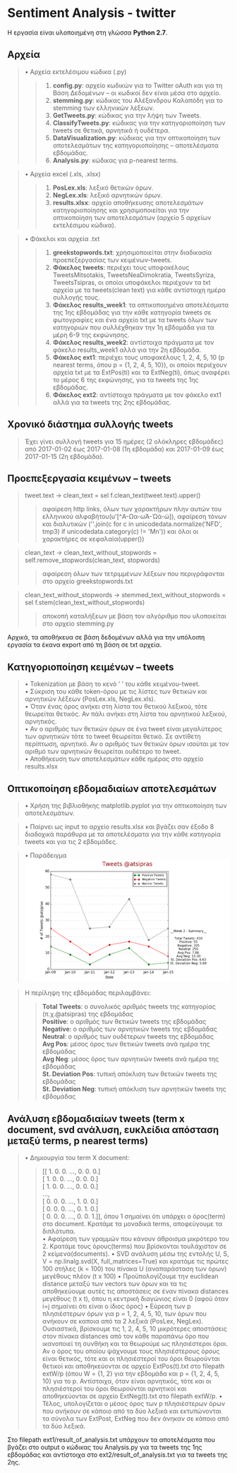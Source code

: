 # Sentiment Analysis - twitter

Η εργασία είναι υλοποιημένη στη γλώσσα **Python 2.7**.

## Αρχεία
>• Αρχεία εκτελέσιμου κώδικα (.py)
>>    1. **config.py**: αρχείο κωδικών για το Twitter oAuth και για τη Βάση Δεδομένων – οι κωδικοί δεν είναι μέσα στο αρχείο.
>>    2. **stemming.py**: κώδικας του Αλέξανδρου Καλαπόδη για το stemming των ελληνικών λέξεων.
>>    3. **GetTweets.py**: κώδικας για την λήψη των Tweets.
>>    4. **ClassifyTweets.py**: κώδικας για την κατηγοριοποίηση των tweets σε θετικά, αρνητικά ή ουδέτερα.
>>    5. **DataVisualization.py**: κώδικας για την οπτικοποίηση των αποτελεσμάτων της κατηγοριοποίησης – αποτελέσματα εβδομάδας.
>>    6. **Analysis.py**: κώδικας για p-nearest terms.
    
>• Αρχεία excel (.xls, .xlsx)
>>    1. **PosLex.xls**: λεξικό θετικών όρων.
>>    2. **NegLex.xls**: λεξικό αρνητικών όρων.
>>    3. **results.xlsx**: αρχείο αποθήκευσης αποτελεσμάτων κατηγοριοποίησης και χρησιμοποιείται για την οπτικοποίηση των αποτελεσμάτων (αρχείο 5 αρχείων εκτελέσιμου κώδικα).
    
>• Φάκελοι και αρχεία .txt
>>    1. **greekstopwords.txt**: χρησιμοποιείται στην διαδικασία προεπεξεργασίας των κειμένων-tweets.
>>    2. **Φάκελος tweets**: περιέχει τους υποφακέλους TweetsMitsotakis, TweetsNeaDimokratia, TweetsSyriza, TweetsTsipras, οι οποίοι υποφάκελοι περιέχουν τα txt αρχεία με τα tweets(clean text) για κάθε αντίστοιχη ημέρα συλλογής τους.
>>    3. **Φάκελος results_week1**: τα οπτικοποιημένα αποτελέσματα της 1ης εβδομάδας για την κάθε κατηγορία tweets σε φωτογραφίες και ένα αρχείο txt με τα tweets όλων των κατηγοριών που συλλέχθηκαν την 1η εβδομάδα για τα μέρη 6-9 της εκφώνησης.
>>    4. **Φάκελος results_week2**: αντίστοιχα πράγματα με τον φάκελο results_week1 αλλά για την 2η εβδομάδα.
>>    5. **Φάκελος ext1**: περιέχει τους υποφακέλους 1, 2, 4, 5, 10 (p nearest terms, όπου p = {1, 2, 4, 5, 10}), οι οποίοι περιέχουν αρχεία txt με τα ExtPos(ti) και τα ExtNeg(ti), όπως αναφέρει το μέρος 6 της εκφώνησης, για τα tweets της 1ης εβδομάδας.
>>    6. **Φάκελος ext2**: αντίστοιχα πράγματα με τον φάκελο ext1 αλλά για τα tweets της 2ης εβδομάδας.


## Χρονικό διάστημα συλλογής tweets
>Έχει γίνει συλλογή tweets για 15 ημέρες (2 ολόκληρες εβδομάδες) από 2017-01-02 έως 2017-01-08 (1η εβδομάδα) και 2017-01-09 έως 2017-01-15 (2η εβδομάδα).

## Προεπεξεργασία κειμένων – tweets
>tweet.text → clean_text = sel f.clean_text(tweet.text).upper()
>>αφαίρεση http links, όλων των χαρακτήρων πλην αυτών του ελληνικού αλφαβήτου(u'[^Α-Ωα-ωΆ-Ώά-ώ]), αφαίρεση τόνων και διαλυτικών (''.join(c for c in unicodedata.normalize('NFD', tmp3) if unicodedata.category(c) != 'Mn')) και όλοι οι χαρακτήρες σε κεφαλαία(upper())

> clean_text → clean_text_without_stopwords = self.remove_stopwords(clean_text, stopwords)
>>αφαίρεση όλων των τετριμμένων λέξεων που περιγράφονται στο αρχείο greekstopwords.txt

> clean_text_without_stopwords → stemmed_text_without_stopwords = sel f.stem(clean_text_without_stopwords)
>>αποκοπή καταλήξεων με βάση τον αλγόριθμο που υλοποιείται στο αρχείο stemming.py

Αρχικά, τα αποθήκευα σε βάση δεδομένων αλλά για την υπόλοιπη
εργασία τα έκανα export από τη βάση σε txt αρχεία.

## Κατηγοριοποίηση κειμένων – tweets
>• Tokenization με βάση το κενό ‘ ’ του κάθε κειμένου-tweet.<br />
>• Σύκριση του κάθε token-όρου με τις λίστες των θετικών και αρνητικών λέξεων (PosLex.xls, NegLex.xls).<br />
>• Όταν ένας όρος ανήκει στη λίστα του θετικού λεξικού, τότε θεωρείται θετικός. Αν πάλι ανήκει στη λίστα του αρνητικού λεξικού, αρνητικός.<br />
>• Αν ο αριθμός των θετικών όρων σε ένα tweet είναι μεγαλύτερος των αρνητικών τότε το tweet θεωρείται θετικό. Σε αντίθετη
περίπτωση, αρνητικό. Αν ο αριθμός των θετικών όρων ισούται με τον αριθμό των αρνητικών θεωρείται ουδέτερο το tweet.<br />
>• Αποθήκευση των αποτελεσμάτων κάθε ημέρας στο αρχείo results.xlsx<br />

## Οπτικοποίηση εβδομαδιαίων αποτελεσμάτων
>• Χρήση της βιβλιοθήκης matplotlib.pyplot για την οπτικοποίηση των αποτελεσμάτων.

>• Παίρνει ως input το αρχείο results.xlsx και βγάζει σαν έξοδο 8 διαδοχικά παράθυρα με τα αποτελέσματα για την κάθε
κατηγορία tweets και για τις 2 εβδομάδες.

>• Παράδειγμα
![alt tag](https://github.com/tomdim/ir_twitter_project/blob/master/results_week2/figure_tsipras.png)

>Η περίληψη της εβδομάδας περιλαμβάνει:<br />
>>**Total Tweets**: ο συνολικός αριθμός tweets της κατηγορίας (π.χ.@atsipras) της εβδομάδας<br />
>>**Positive**: ο αριθμός των θετικών tweets της εβδομάδας<br />
>>**Negative**: ο αριθμός των αρνητικών tweets της εβδομάδας<br />
>>**Neutral**: ο αριθμός των ουδέτερων tweets της εβδομάδας<br />
>>**Avg Pos**: μέσος όρος των θετικών tweets ανά ημέρα της εβδομάδας<br />
>>**Avg Neg**: μέσος όρος των αρνητικών tweets ανά ημέρα της εβδομάδας<br />
>>**St. Deviation Pos**: τυπική απόκλιση των θετικών tweets της εβδομάδας<br />
>>**St. Deviation Neg**: τυπική απόκλιση των αρνητικών tweets της εβδομάδας<br />

## Ανάλυση εβδομαδιαίων tweets (term x document, svd ανάλυση, ευκλείδια απόσταση μεταξύ terms, p nearest terms)
>• Δημιουργία του term X document:<br />
>>[[ 1. 0. 0. ..., 0. 0. 0.]<br />
>>[ 1. 0. 0. ..., 0. 0. 0.]<br />
>>[ 1. 0. 0. ..., 0. 0. 0.]<br />
>>...,<br />
>>[ 0. 0. 0. ..., 1. 0. 0.]<br />
>>[ 0. 0. 0. ..., 0. 1. 0.]<br />
>>[ 0. 0. 0. ..., 0. 0. 1.]], όπου 1 σημαίνει ότι υπάρχει ο όρος(term) στο document. Κρατάμε τα μοναδικά terms, αποφεύγουμε τα διπλότυπα.<br />
>• Αφαίρεση των γραμμών που κάνουν άθροισμα μικρότερο του 2. Κρατάμε τους όρους(terms) που βρίσκονται τουλάχιστον σε 2 κείμενα(documents).
>• SVD ανάλυση μέσω της εντολής 
>>U, S, V = np.linalg.svd(X, full_matrices=True)
>>και κρατάμε τις πρώτες 100 στήλες (k = 100) του πίνακα U (αναπαράσταση των όρων) μεγέθους πλέον (t x 100)
>• Προϋπολογίζουμε την euclidean distance μεταξύ των vectors των όρων και τα τις αποθηκεύουμε αυτές τις αποστάσεις σε έναν πίνακα distances μεγέθους (t x t), όπου η κεντρική διαγώνιος είναι 0 (αφού όταν i=j σημαίνει ότι είναι ο ίδιος όρος)
>• Εύρεση των p πλησιέστερων όρων για p = 1, 2, 4, 5, 10, των όρων που ανήκουν σε καποια από τα 2 λεξικά (PosLex, NegLex).
>>Ουσιαστικά, βρίσκουμε τις 1, 2, 4, 5, 10 μικρότερες αποστάσεις στον πίνακα distances από τον κάθε παραπάνω όρο που ικανοποιεί τη συνθήκη και τα θεωρούμε ως πλησιέστεροι όροι.
>>Αν ο όρος του οποίου ψάχνουμε τους πλησιέστερους όρους είναι θετικός, τότε και οι πλησιέστεροί του όροι θεωρούνται θετικοί και αποθηκεύονται σε αρχείο ExtPos(t).txt στο filepath extW/p (όπου W = {1, 2} για την εβδομάδα και p = {1, 2, 4, 5, 10} για το p.
>>Αντίστοιχα, όταν είναι αρνητικός, τότε και οι πλησιέστεροί του όροι θεωρούνται αρνητικοί και αποθηκεύονται σε αρχείο ExtNeg(t).txt στο filepath extW/p.
>• Τέλος, υπολογίζεται ο μέσος όρος των p πλησιέστερων όρων που ανήκουν σε κάποιο από τα δύο λεξικά και εκτυπώνονται τα σύνολα των ExtPost, ExtNeg που δεν άνηκαν σε κάποιο από τα δύο λεξικά. 

Στο filepath ext1/result_of_analysis.txt υπάρχουν τα αποτελέσματα που βγάζει στο output o κώδικας του Analysis.py για τα tweets της 1ης εβδομάδας και αντίστοιχα στο ext2/result_of_analysis.txt για τα tweets της 2ης.
